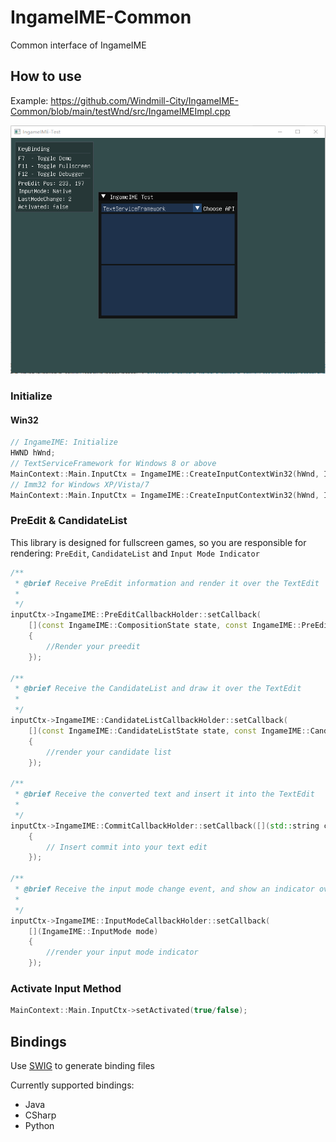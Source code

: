 # IngameIME-Common

Common interface of IngameIME

## How to use

Example: <https://github.com/Windmill-City/IngameIME-Common/blob/main/testWnd/src/IngameIMEImpl.cpp>

![ImgameIME-Test](docs/IngameIME-Test.gif)

### Initialize

#### Win32

```c++
// IngameIME: Initialize
HWND hWnd;
// TextServiceFramework for Windows 8 or above
MainContext::Main.InputCtx = IngameIME::CreateInputContextWin32(hWnd, IngameIME::API::TextServiceFramework);
// Imm32 for Windows XP/Vista/7
MainContext::Main.InputCtx = IngameIME::CreateInputContextWin32(hWnd, IngameIME::API::Imm32);
```

### PreEdit & CandidateList

This library is designed for fullscreen games, so you are responsible for rendering: `PreEdit`, `CandidateList` and `Input Mode Indicator`

```c++
/**
 * @brief Receive PreEdit information and render it over the TextEdit
 *
 */
inputCtx->IngameIME::PreEditCallbackHolder::setCallback(
    [](const IngameIME::CompositionState state, const IngameIME::PreEditContext* ctx)
    {
        //Render your preedit
    });

/**
 * @brief Receive the CandidateList and draw it over the TextEdit
 *
 */
inputCtx->IngameIME::CandidateListCallbackHolder::setCallback(
    [](const IngameIME::CandidateListState state, const IngameIME::CandidateListContext* ctx)
    {
        //render your candidate list
    });

/**
 * @brief Receive the converted text and insert it into the TextEdit
 *
 */
inputCtx->IngameIME::CommitCallbackHolder::setCallback([](std::string commit)
    {
        // Insert commit into your text edit
    });

/**
 * @brief Receive the input mode change event, and show an indicator over the TextEdit
 *
 */
inputCtx->IngameIME::InputModeCallbackHolder::setCallback(
    [](IngameIME::InputMode mode)
    {
        //render your input mode indicator
    });
```

### Activate Input Method

```c++
MainContext::Main.InputCtx->setActivated(true/false);
```

## Bindings

Use [SWIG](https://github.com/swig/swig) to generate binding files

Currently supported bindings:

- Java
- CSharp
- Python
